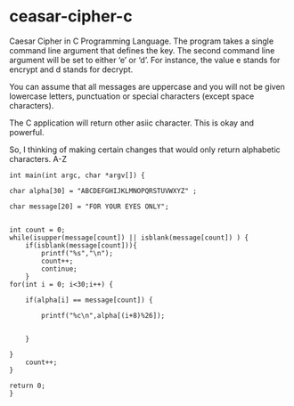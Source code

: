 # ceasar-cipher-c
Caesar Cipher in C Programming Language. The program takes a single command line argument that defines the key. The second command line argument will be set to either ‘e’ or ‘d’. For instance, the value e stands for encrypt and d stands for decrypt.

You can assume that all messages are uppercase and you will not be given lowercase
letters, punctuation or special characters (except space characters).

The C application will return other asiic character. This is okay and powerful. 

So, I thinking of making certain changes that would only return alphabetic characters. A-Z


    int main(int argc, char *argv[]) {
    
    char alpha[30] = "ABCDEFGHIJKLMNOPQRSTUVWXYZ" ;
    
    char message[20] = "FOR YOUR EYES ONLY";
    
    
    int count = 0;
    while(isupper(message[count]) || isblank(message[count]) ) {
        if(isblank(message[count])){
            printf("%s","\n");
            count++;
            continue;
        }
    for(int i = 0; i<30;i++) {
        
        if(alpha[i] == message[count]) {
            
            printf("%c\n",alpha[(i+8)%26]);
          
            
        }
        
    }
        count++;
    }
    
    return 0;
    }
